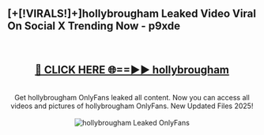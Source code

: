 <h2>[+[!VIRALS!]+]hollybrougham Leaked Video Viral On Social X Trending Now - p9xde</h2>
<br>
<div align="center">
<h2><a href="https://libra.edu.pl?hollybrougham" rel="nofollow">🔴 CLICK HERE 🌐==►► hollybrougham</a></h2>
<br>
Get hollybrougham OnlyFans leaked all content. Now you can access all videos and pictures of hollybrougham OnlyFans. New Updated Files 2025!
<br>
<br>
<a href="https://libra.edu.pl?hollybrougham" rel="nofollow" data-target="animated-image.originalLink"><img src="https://i.ibb.co.com/WyWwxjT/player-gif2.gif" alt="hollybrougham Leaked OnlyFans" style="max-width: 100%; display: inline-block;" data-target="animated-image.originalImage"></a>
</div>
<br>